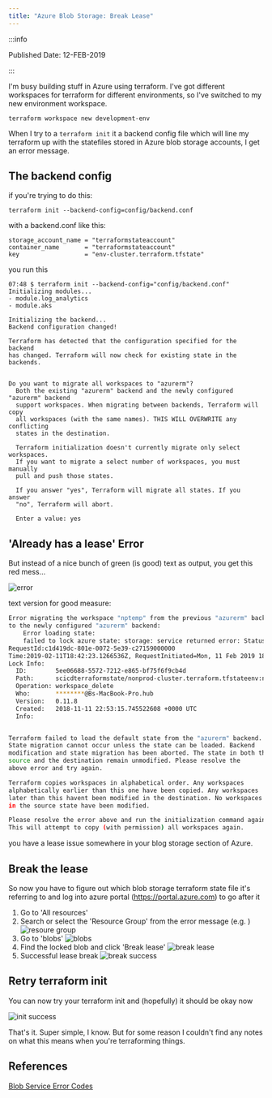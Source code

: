 ```yaml
---
title: "Azure Blob Storage: Break Lease"
---
```


:::info

Published Date: 12-FEB-2019

:::

I'm busy building stuff in Azure using terraform. I've got different workspaces for terraform for different environments, so I've switched to my new environment workspace.

`terraform workspace new development-env`

When I try to a `terraform init` it a backend config file which will line my terraform up with the statefiles stored in Azure blob storage accounts, I get an error message.


## The backend config

if you're trying to do this:

`terraform init --backend-config=config/backend.conf`

with a backend.conf like this:

```
storage_account_name = "terraformstateaccount"
container_name       = "terraformstateaccount"
key                  = "env-cluster.terraform.tfstate"
```
you run this
```
07:48 $ terraform init --backend-config="config/backend.conf"
Initializing modules...
- module.log_analytics
- module.aks

Initializing the backend...
Backend configuration changed!

Terraform has detected that the configuration specified for the backend
has changed. Terraform will now check for existing state in the backends.


Do you want to migrate all workspaces to "azurerm"?
  Both the existing "azurerm" backend and the newly configured "azurerm" backend
  support workspaces. When migrating between backends, Terraform will copy
  all workspaces (with the same names). THIS WILL OVERWRITE any conflicting
  states in the destination.

  Terraform initialization doesn't currently migrate only select workspaces.
  If you want to migrate a select number of workspaces, you must manually
  pull and push those states.

  If you answer "yes", Terraform will migrate all states. If you answer
  "no", Terraform will abort.

  Enter a value: yes
```

## 'Already has a lease' Error
But instead of a nice bunch of green (is good) text as output, you get this red mess...

![error](/img/azurebreaklease-error.png)

text version for good measure:

```sh
Error migrating the workspace "nptemp" from the previous "azurerm" backend
to the newly configured "azurerm" backend:
    Error loading state:
    failed to lock azure state: storage: service returned error: StatusCode=409, ErrorCode=LeaseAlreadyPresent, ErrorMessage=There is already a lease present.
RequestId:c1d419dc-801e-0072-5e39-c27159000000
Time:2019-02-11T18:42:23.1266536Z, RequestInitiated=Mon, 11 Feb 2019 18:42:22 GMT, RequestId=c1d419dc-801e-0072-5e39-c27159000000, API Version=2016-05-31, QueryParameterName=, QueryParameterValue=
Lock Info:
  ID:        5ee06688-5572-7212-e865-bf75f6f9cb4d
  Path:      scicdterraformstate/nonprod-cluster.terraform.tfstateenv:nptemp
  Operation: workspace_delete
  Who:       ********@Bs-MacBook-Pro.hub
  Version:   0.11.8
  Created:   2018-11-11 22:53:15.745522608 +0000 UTC
  Info:      


Terraform failed to load the default state from the "azurerm" backend.
State migration cannot occur unless the state can be loaded. Backend
modification and state migration has been aborted. The state in both the
source and the destination remain unmodified. Please resolve the
above error and try again.

Terraform copies workspaces in alphabetical order. Any workspaces
alphabetically earlier than this one have been copied. Any workspaces
later than this havent been modified in the destination. No workspaces
in the source state have been modified.

Please resolve the error above and run the initialization command again.
This will attempt to copy (with permission) all workspaces again.
```

you have a lease issue somewhere in your blog storage section of Azure.

## Break the lease

So now you have to figure out which blob storage terraform state file it's referring to and log into azure portal (https://portal.azure.com) to go after it

1. Go to 'All resources'
2. Search or select the 'Resource Group' from the error message (e.g. )
![resoure group](/img/azurebreaklease-resource_group.png)
3. Go to 'blobs'
![blobs](/img/azurebreaklease-blobs.png)
4. Find the locked blob and click 'Break lease'
![break lease](/img/azurebreaklease-break_lease.png)
5. Successful lease break
![break success](/img/azurebreaklease-break_success.png)

## Retry terraform init
You can now try your terraform init and (hopefully) it should be okay now

![init success](/img/azurebreaklease-init_success.png)

That's it. Super simple, I know. But for some reason I couldn't find any notes on what this means when you're terraforming things.

## References

[Blob Service Error Codes](https://docs.microsoft.com/en-us/rest/api/storageservices/blob-service-error-codes)
